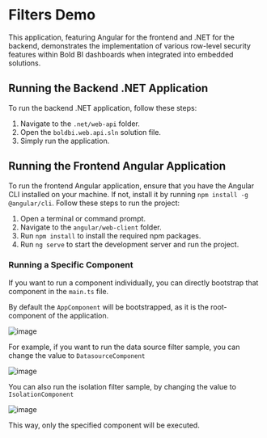 # Filters Demo

This application, featuring Angular for the frontend and .NET for the backend, demonstrates the implementation of various row-level security features within Bold BI dashboards when integrated into embedded solutions.

## Running the Backend .NET Application

To run the backend .NET application, follow these steps:

1. Navigate to the `.net/web-api` folder.
2. Open the `boldbi.web.api.sln` solution file.
3. Simply run the application.

## Running the Frontend Angular Application

To run the frontend Angular application, ensure that you have the Angular CLI installed on your machine. If not, install it by running `npm install -g @angular/cli`.
Follow these steps to run the project:

1. Open a terminal or command prompt.
2. Navigate to the `angular/web-client` folder.
3. Run `npm install` to install the required npm packages.
4. Run `ng serve` to start the development server and run the project.

### Running a Specific Component

If you want to run a component individually, you can directly bootstrap that component in the `main.ts` file.

By default the `AppComponent` will be bootstrapped, as it is the root-component of the application.

![image](https://github.com/user-attachments/assets/01a653f6-497b-401b-bee5-cfed2a1fc61f)

For example, if you want to run the data source filter sample, you can change the value to `DatasourceComponent`

![image](https://github.com/user-attachments/assets/8fcdeaae-408f-47bf-980a-9ebfcff4f4db)

You can also run the isolation filter sample, by changing the value to `IsolationComponent`

![image](https://github.com/user-attachments/assets/e4ea4958-fb5d-413e-9243-106486a38f10)

This way, only the specified component will be executed.
